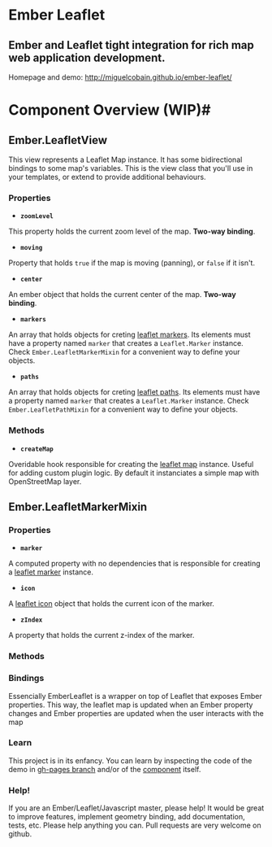 # Ember Leaflet #
## Ember and Leaflet tight integration for rich map web application development. ##

Homepage and demo: http://miguelcobain.github.io/ember-leaflet/

# Component Overview (WIP)#

## Ember.LeafletView ##


This view represents a Leaflet Map instance. It has some bidirectional bindings to some map's variables. This is the view class that you'll use in your templates, or extend to provide additional behaviours.

### Properties ###

- **`zoomLevel`**

This property holds the current zoom level of the map. **Two-way binding**.

- **`moving`**

Property that holds `true` if the map is moving (panning), or `false` if it isn't.

- **`center`**

An ember object that holds the current center of the map. **Two-way binding**.

- **`markers`**

An array that holds objects for creting [leaflet markers](http://leafletjs.com/reference.html#marker). Its elements must have a property named `marker` that creates a `Leaflet.Marker` instance. Check `Ember.LeafletMarkerMixin` for a convenient way to define your objects.

- **`paths`**

An array that holds objects for creting [leaflet paths](http://leafletjs.com/reference.html#path). Its elements must have a property named `marker` that creates a `Leaflet.Marker` instance. Check `Ember.LeafletPathMixin` for a convenient way to define your objects.

### Methods ###

- **`createMap`**

Overidable hook responsible for creating the [leaflet map](http://leafletjs.com/reference.html#map-class) instance. Useful for adding custom plugin logic.
By default it instanciates a simple map with OpenStreetMap layer.


## Ember.LeafletMarkerMixin ##

### Properties ###

- **`marker`**

A computed property with no dependencies that is responsible for creating a [leaflet marker](http://leafletjs.com/reference.html#marker) instance.

- **`icon`**

A [leaflet icon](http://leafletjs.com/reference.html#icon) object that holds the current icon of the marker.

- **`zIndex`**

A property that holds the current z-index of the marker.



### Methods ###

### Bindings ###
Essencially EmberLeaflet is a wrapper on top of Leaflet that exposes Ember properties.
This way, the leaflet map is updated when an Ember property changes and Ember properties are updated when the user interacts with the map

### Learn ###
This project is in its enfancy. You can learn by inspecting the code of the demo in [gh-pages branch](https://github.com/miguelcobain/ember-leaflet/tree/gh-pages) and/or of the [component](https://github.com/miguelcobain/ember-leaflet/blob/master/src/ember-leaflet.js) itself.

### Help! ###
If you are an Ember/Leaflet/Javascript master, please help! It would be great to improve features, implement geometry binding, add documentation, tests, etc. Please help anything you can. Pull requests are very welcome on github.